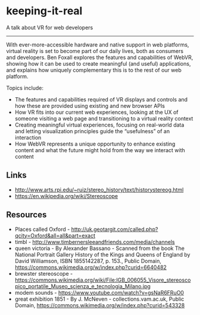 # keeping-it-real
A talk about VR for web developers

---

With ever-more-accessible hardware and native support in web platforms, virtual reality is set to become part of our daily lives, both as consumers and developers. Ben Foxall explores the features and capabilities of WebVR, showing how it can be used to create meaningful (and useful) applications, and explains how uniquely complementary this is to the rest of our web platform.

Topics include:

* The features and capabilities required of VR displays and controls and how these are provided using existing and new browser APIs
* How VR fits into our current web experiences, looking at the UX of someone visiting a web page and transitioning to a virtual reality context
* Creating meaningful virtual experiences, focusing on real-world data and letting visualization principles guide the “usefulness” of an interaction
* How WebVR represents a unique opportunity to enhance existing content and what the future might hold from the way we interact with content

## Links

* http://www.arts.rpi.edu/~ruiz/stereo_history/text/historystereog.html
* https://en.wikipedia.org/wiki/Stereoscope


## Resources

* Places called Oxford - http://uk.geotargit.com/called.php?qcity=Oxford&all=all&part=exact
* timbl - http://www.timbernersleeandfriends.com/media/channels
* queen victoria - By Alexander Bassano - Scanned from the book The National Portrait Gallery History of the Kings and Queens of England by David Williamson, ISBN 1855142287, p. 153., Public Domain, https://commons.wikimedia.org/w/index.php?curid=6640482
* brewster stereoscope - https://commons.wikimedia.org/wiki/File:IGB_006055_Visore_stereoscopico_portatile_Museo_scienza_e_tecnologia_Milano.jpg
* modem sounds - https://www.youtube.com/watch?v=gsNaR6FRuO0
* great exhibition 1851 - By J. McNeven - collections.vam.ac.uk, Public Domain, https://commons.wikimedia.org/w/index.php?curid=543328
